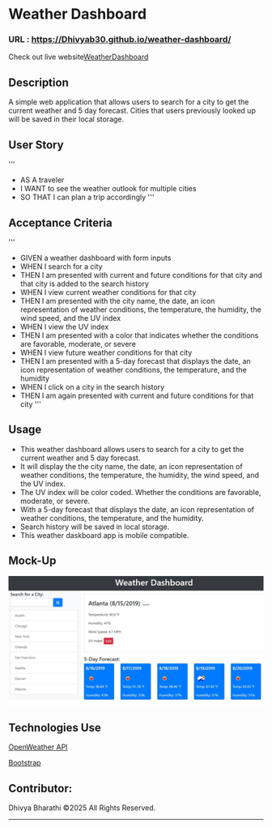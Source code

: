 # Weather Dashboard

### URL : https://Dhivyab30.github.io/weather-dashboard/
Check out live website[WeatherDashboard](https://weatherdashboards.netlify.app/)
## Description
A simple web application that allows users to search for a city to get the current weather and 5 day forecast. Cities that users previously looked up will be saved in their local storage.

## User Story
'''
- AS A traveler
- I WANT to see the weather outlook for multiple cities
- SO THAT I can plan a trip accordingly
'''

## Acceptance Criteria
'''
- GIVEN a weather dashboard with form inputs
- WHEN I search for a city
- THEN I am presented with current and future conditions for that city and that city is added to the search history
- WHEN I view current weather conditions for that city
- THEN I am presented with the city name, the date, an icon representation of weather conditions, the temperature, the humidity, the wind speed, and the UV index
- WHEN I view the UV index
- THEN I am presented with a color that indicates whether the conditions are favorable, moderate, or severe
- WHEN I view future weather conditions for that city
- THEN I am presented with a 5-day forecast that displays the date, an icon representation of weather conditions, the temperature, and the humidity
- WHEN I click on a city in the search history
- THEN I am again presented with current and future conditions for that city
'''

 ## Usage
- This weather dashboard allows users to search for a city to get the current weather and 5 day forecast.
- It will display the the city name, the date, an icon representation of weather conditions, the temperature, the humidity, the wind speed, and the UV index.
- The UV index will be color coded. Whether the conditions are favorable, moderate, or severe.
- With a 5-day forecast that displays the date, an icon representation of weather conditions, the temperature, and the humidity.
- Search history will be saved in local storage.
- This weather daskboard app is mobile compatible.

## Mock-Up
![](assets/images/06-server-side-apis-homework-demo.jpeg)

## Technologies Use
<p><a href="https://openweathermap.org/">OpenWeather API</a></p>
<p><a href="https://getbootstrap.com/">Bootstrap</a></p>


## Contributor:
Dhivya Bharathi ©2025 All Rights Reserved.
- - -

